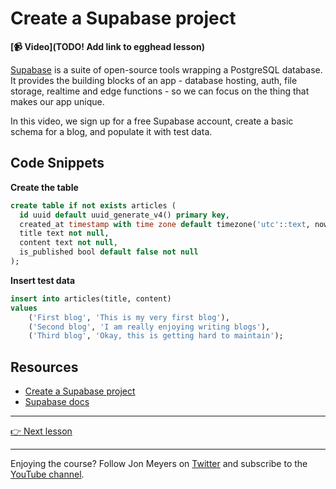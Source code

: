 # Create a Supabase project

**[📹 Video](TODO! Add link to egghead lesson)**

[Supabase](https://app.supabase.com/) is a suite of open-source tools wrapping a PostgreSQL database. It provides the building blocks of an app - database hosting, auth, file storage, realtime and edge functions - so we can focus on the thing that makes our app unique.

In this video, we sign up for a free Supabase account, create a basic schema for a blog, and populate it with test data.

## Code Snippets

**Create the table**

```sql
create table if not exists articles (
  id uuid default uuid_generate_v4() primary key,
  created_at timestamp with time zone default timezone('utc'::text, now()) not null,
  title text not null,
  content text not null,
  is_published bool default false not null
);
```

**Insert test data**

```sql
insert into articles(title, content)
values
	('First blog', 'This is my very first blog'),
	('Second blog', 'I am really enjoying writing blogs'),
	('Third blog', 'Okay, this is getting hard to maintain');
```

## Resources

- [Create a Supabase project](https://app.supabase.com/)
- [Supabase docs](https://supabase.com/docs)

---

[👉 Next lesson](/03-query-supabase-from-cloudflare-worker)

---

Enjoying the course? Follow Jon Meyers on [Twitter](https://twitter.com/jonmeyers_io) and subscribe to the [YouTube channel](https://www.youtube.com/c/jonmeyers).
